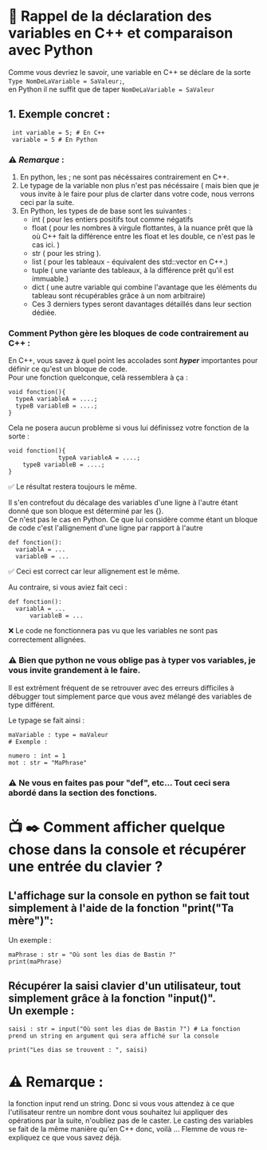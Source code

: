 # 🧠 Rappel de la déclaration des variables en C++ et comparaison avec Python

Comme vous devriez le savoir, une variable en C++ se déclare de la sorte `Type NomDeLaVariable = SaValeur;`,<br> en Python il ne suffit que de taper `NomDeLaVariable = SaValeur`


## 1. Exemple concret :
```
 int variable = 5; # En C++
 variable = 5 # En Python
```
### ⚠️ ***Remarque*** :
 1. En python, les ; ne sont pas nécéssaires contrairement en C++.
 2. Le typage de la variable non plus n'est pas nécéssaire ( mais bien que je vous invite à le faire pour plus de clarter dans votre code, nous verrons ceci par la suite.
 3. En Python, les types de de base sont les suivantes :
    - int ( pour les entiers positifs tout comme négatifs
    - float ( pour les nombres à virgule flottantes, à la nuance prêt que là où C++ fait la différence entre les float et les double, ce n'est pas le cas ici. )
    - str ( pour les string ).
    - list ( pour les tableaux - équivalent des std::vector<type> en C++.)
    - tuple ( une variante des tableaux, à la différence prêt qu'il est immuable.)
    - dict ( une autre variable qui combine l'avantage que les éléments du tableau sont récupérables grâce à un nom arbitraire)
    - Ces 3 derniers types seront davantages détaillés dans leur section dédiée.

### Comment Python gère les bloques de code contrairement au C++ :
En C++, vous savez à quel point les accolades sont ***hyper*** importantes pour définir ce qu'est un bloque de code.<br>Pour une fonction quelconque, celà ressemblera à ça : 
```
void fonction(){
  typeA variableA = ....;
  typeB variableB = ....;
}
```

Cela ne posera aucun problème si vous lui définissez votre fonction de la sorte : 
``` 
void fonction(){
              typeA variableA = ....;
    typeB variableB = ....;
}
```
✅ Le résultat restera toujours le même.

Il s'en contrefout du décalage des variables d'une ligne à l'autre étant donné que son bloque est déterminé par les {}.<br>
Ce n'est pas le cas en Python. Ce que lui considère comme étant un bloque de code c'est l'allignement d'une ligne par rapport à l'autre 
``` 
def fonction():
  variablA = ...
  variableB = ...
```
✅ Ceci est correct car leur allignement est le même.

Au contraire, si vous aviez fait ceci :

``` 
def fonction():
  variablA = ...
      variableB = ...
```

❌ Le code ne fonctionnera pas vu que les variables ne sont pas correctement allignées.

### ⚠️ Bien que python ne vous oblige pas à typer vos variables, je vous invite grandement à le faire.<br>
Il est extrêment fréquent de se retrouver avec des erreurs difficiles à débugger tout simplement parce que vous avez mélangé des variables de type différent. <br>

Le typage se fait ainsi : 
``` 
maVariable : type = maValeur
# Exemple :

numero : int = 1
mot : str = "MaPhrase"

```

### ⚠️ Ne vous en faites pas pour "def", etc... Tout ceci sera abordé dans la section des fonctions.

# 📺 ✒️ Comment afficher quelque chose dans la console et récupérer une entrée du clavier ? 

## L'affichage sur la console en python se fait tout simplement à l'aide de la fonction "print("Ta mère")":<br>
Un exemple : 
```
maPhrase : str = "Où sont les dias de Bastin ?"
print(maPhrase)
```

## Récupérer la saisi clavier d'un utilisateur, tout simplement grâce à la fonction "input()". <br> Un exemple :
```
saisi : str = input("Où sont les dias de Bastin ?") # La fonction prend un string en argument qui sera affiché sur la console

print("Les dias se trouvent : ", saisi)
```

# ⚠️ Remarque : 
la fonction input rend un string. Donc si vous vous attendez à ce que l'utilisateur rentre un nombre dont vous souhaitez lui appliquer des opérations par la suite, n'oubliez pas de le caster. Le casting des variables se fait de la même manière qu'en C++ donc, voilà ... Flemme de vous re-expliquez ce que vous savez déjà.
  
